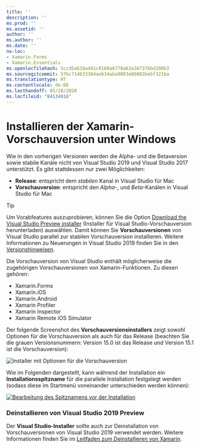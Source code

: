 ```yaml
---
title: ''
description: ''
ms.prod: ''
ms.assetid: ''
author: ''
ms.author: ''
ms.date: ''
no-loc:
- Xamarin.Forms
- Xamarin.Essentials
ms.openlocfilehash: 5ccd5a610ad41c0160a6778a63a367376bd200b3
ms.sourcegitcommit: 57bc714633364aeb34aba9803e88802bebf321ba
ms.translationtype: HT
ms.contentlocale: de-DE
ms.lasthandoff: 05/28/2020
ms.locfileid: "84134016"
---
```

# <a name="installing-xamarin-preview-on-windows"></a>Installieren der Xamarin-Vorschauversion unter Windows

Wie in den vorherigen Versionen werden die Alpha- und die Betaversion sowie stabile Kanäle nicht von Visual Studio 2019 und Visual Studio 2017 unterstützt. Es gibt stattdessen nur zwei Möglichkeiten:

- **Release**: entspricht dem _stabilen_ Kanal in Visual Studio für Mac
- **Vorschauversion**: entspricht den _Alpha_-, und _Beta_-Kanälen in Visual Studio für Mac

> [!TIP]
> Um Vorabfeatures auszuprobieren, können Sie die Option [Download the Visual Studio Preview installer](https://visualstudio.microsoft.com/vs/preview/) (Installer für Visual Studio-Vorschauversion herunterladen) auswählen. Damit können Sie **Vorschauversionen** von Visual Studio parallel zur stabilen Vorschauversion installieren. Weitere Informationen zu Neuerungen in Visual Studio 2019 finden Sie in den [Versionshinweisen](https://docs.microsoft.com/visualstudio/releases/2019/release-notes).

Die Vorschauversion von Visual Studio enthält möglicherweise die zugehörigen Vorschauversionen von Xamarin-Funktionen. Zu diesen gehören:

- Xamarin.Forms
- Xamarin.iOS
- Xamarin.Android
- Xamarin Profiler
- Xamarin Inspector
- Xamarin Remote iOS Simulator

Der folgende Screenshot des **Vorschauversionsinstallers** zeigt sowohl Optionen für die Vorschauversion als auch für das Release (beachten Sie die grauen Versionsnummern: Version 15.0 ist das Release und Version 15.1 ist die Vorschauversion):

![Installer mit Optionen für die Vorschauversion](windows-images/vs2017-installer.jpg)

Wie im Folgenden dargestellt, kann während der Installation ein **Installationsspitzname** für die parallele Installation festgelegt werden (sodass diese im Startmenü voneinander unterschieden werden können):

[![Bearbeitung des Spitznamens vor der Installation](windows-images/vs2017-nickname-sml.png "Bearbeitung des Spitznamens vor der Installation")](windows-images/vs2017-nickname.png#lightbox)

### <a name="uninstalling-visual-studio-2019-preview"></a>Deinstallieren von Visual Studio 2019 Preview

Der **Visual Studio-Installer** sollte auch zur Deinstallation von Vorschauversionen von Visual Studio 2019 verwendet werden. Weitere Informationen finden Sie im [Leitfaden zum Deinstallieren von Xamarin](uninstalling-xamarin.md#uninstallvs2017).
